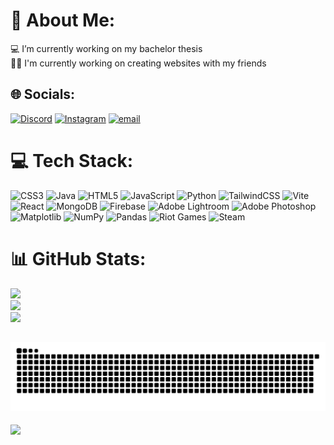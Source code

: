 # 💫 About Me:
💻 I’m currently working on my bachelor thesis<br>👨‍💻 I'm currently working on creating websites with my friends<br>


## 🌐 Socials:
[![Discord](https://img.shields.io/badge/Discord-%237289DA.svg?logo=discord&logoColor=white)](https://discord.gg/771277033958408192) [![Instagram](https://img.shields.io/badge/Instagram-%23E4405F.svg?logo=Instagram&logoColor=white)](https://instagram.com/whoseltaj) [![email](https://img.shields.io/badge/Email-D14836?logo=gmail&logoColor=white)](mailto:eltaj0404@gmail.com) 

# 💻 Tech Stack:
![CSS3](https://img.shields.io/badge/css3-%231572B6.svg?style=for-the-badge&logo=css3&logoColor=white) ![Java](https://img.shields.io/badge/java-%23ED8B00.svg?style=for-the-badge&logo=openjdk&logoColor=white) ![HTML5](https://img.shields.io/badge/html5-%23E34F26.svg?style=for-the-badge&logo=html5&logoColor=white) ![JavaScript](https://img.shields.io/badge/javascript-%23323330.svg?style=for-the-badge&logo=javascript&logoColor=%23F7DF1E) ![Python](https://img.shields.io/badge/python-3670A0?style=for-the-badge&logo=python&logoColor=ffdd54) ![TailwindCSS](https://img.shields.io/badge/tailwindcss-%2338B2AC.svg?style=for-the-badge&logo=tailwind-css&logoColor=white) ![Vite](https://img.shields.io/badge/vite-%23646CFF.svg?style=for-the-badge&logo=vite&logoColor=white) ![React](https://img.shields.io/badge/react-%2320232a.svg?style=for-the-badge&logo=react&logoColor=%2361DAFB) ![MongoDB](https://img.shields.io/badge/MongoDB-%234ea94b.svg?style=for-the-badge&logo=mongodb&logoColor=white) ![Firebase](https://img.shields.io/badge/firebase-a08021?style=for-the-badge&logo=firebase&logoColor=ffcd34) ![Adobe Lightroom](https://img.shields.io/badge/Adobe%20Lightroom-31A8FF.svg?style=for-the-badge&logo=Adobe%20Lightroom&logoColor=white) ![Adobe Photoshop](https://img.shields.io/badge/adobe%20photoshop-%2331A8FF.svg?style=for-the-badge&logo=adobe%20photoshop&logoColor=white) ![Matplotlib](https://img.shields.io/badge/Matplotlib-%23ffffff.svg?style=for-the-badge&logo=Matplotlib&logoColor=black) ![NumPy](https://img.shields.io/badge/numpy-%23013243.svg?style=for-the-badge&logo=numpy&logoColor=white) ![Pandas](https://img.shields.io/badge/pandas-%23150458.svg?style=for-the-badge&logo=pandas&logoColor=white) ![Riot Games](https://img.shields.io/badge/riotgames-D32936.svg?style=for-the-badge&logo=riotgames&logoColor=white) ![Steam](https://img.shields.io/badge/steam-%23000000.svg?style=for-the-badge&logo=steam&logoColor=white)
# 📊 GitHub Stats:
![](https://github-readme-stats.vercel.app/api?username=whoseltaj&theme=panda&hide_border=false&include_all_commits=false&count_private=false)<br/>
![](https://github-readme-streak-stats.herokuapp.com/?user=whoseltaj&theme=panda&hide_border=false)<br/>
![](https://github-readme-stats.vercel.app/api/top-langs/?username=whoseltaj&theme=panda&hide_border=false&include_all_commits=false&count_private=false&layout=compact)

![snake gif](https://github.com/whoseltaj/whoseltaj/blob/output/github-snake-dark.svg)
---
[![](https://visitcount.itsvg.in/api?id=whoseltaj&icon=0&color=0)](https://visitcount.itsvg.in)


<!-- Proudly created with GPRM ( https://gprm.itsvg.in ) -->
